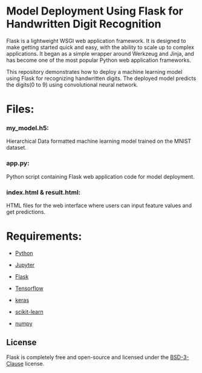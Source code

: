 # Model Deployment Using Flask for Handwritten Digit Recognition
Flask is a lightweight WSGI web application framework. It is designed to make getting started quick and easy, with the ability to scale up to complex applications. It began as a simple wrapper around Werkzeug and Jinja, and has become one of the most popular Python web application frameworks.

This repository demonstrates how to deploy a machine learning model using Flask for recognizing handwritten digits. The deployed model predicts the digits(0 to 9) using convolutional neural network.

# Files:
### my_model.h5:
Hierarchical Data formatted machine learning model trained on the MNIST dataset.

### app.py:
Python script containing Flask web application code for model deployment.

### index.html & result.html:
HTML files for the web interface where users can input feature values and get predictions.
# Requirements:
- [Python](https://github.com/python)

- [Jupyter](https://github.com/jupyter)

- [Flask](https://github.com/flask)

- [Tensorflow](https://github.com/tensorflow)

- [keras](https://github.com/keras)

- [scikit-learn](https://github.com/scikit-learn)

- [numpy](https://github.com/numpy)

## License

Flask is completely free and open-source and licensed under the [BSD-3-Clause](https://flask.palletsprojects.com/en/2.3.x/license/) license.
